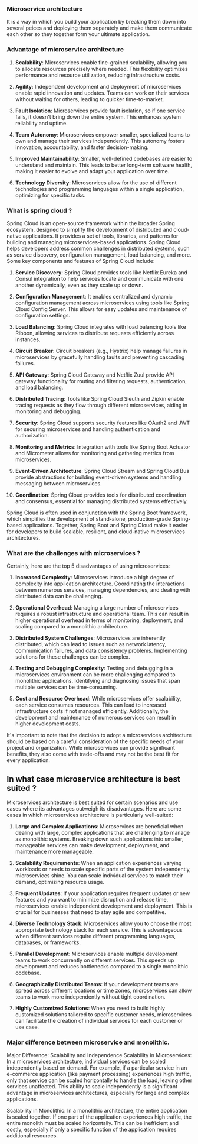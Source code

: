### Microservice architecture

It is a way in which you build your application by breaking them down into several peices and deploying them separately and make them communicate each other so they together form your ultimate application.

### Advantage of microservice architecture

1. **Scalability**: Microservices enable fine-grained scalability, allowing you to allocate resources precisely where needed. This flexibility optimizes performance and resource utilization, reducing infrastructure costs.

2. **Agility**: Independent development and deployment of microservices enable rapid innovation and updates. Teams can work on their services without waiting for others, leading to quicker time-to-market.

3. **Fault Isolation**: Microservices provide fault isolation, so if one service fails, it doesn't bring down the entire system. This enhances system reliability and uptime.

4. **Team Autonomy**: Microservices empower smaller, specialized teams to own and manage their services independently. This autonomy fosters innovation, accountability, and faster decision-making.

5. **Improved Maintainability**: Smaller, well-defined codebases are easier to understand and maintain. This leads to better long-term software health, making it easier to evolve and adapt your application over time.

6. **Technology Diversity**: Microservices allow for the use of different technologies and programming languages within a single application, optimizing for specific tasks.

### What is spring cloud ?

Spring Cloud is an open-source framework within the broader Spring ecosystem, designed to simplify the development of distributed and cloud-native applications. It provides a set of tools, libraries, and patterns for building and managing microservices-based applications. Spring Cloud helps developers address common challenges in distributed systems, such as service discovery, configuration management, load balancing, and more. Some key components and features of Spring Cloud include:

1. **Service Discovery**: Spring Cloud provides tools like Netflix Eureka and Consul integration to help services locate and communicate with one another dynamically, even as they scale up or down.

2. **Configuration Management**: It enables centralized and dynamic configuration management across microservices using tools like Spring Cloud Config Server. This allows for easy updates and maintenance of configuration settings.

3. **Load Balancing**: Spring Cloud integrates with load balancing tools like Ribbon, allowing services to distribute requests efficiently across instances.

4. **Circuit Breaker**: Circuit breakers (e.g., Hystrix) help manage failures in microservices by gracefully handling faults and preventing cascading failures.

5. **API Gateway**: Spring Cloud Gateway and Netflix Zuul provide API gateway functionality for routing and filtering requests, authentication, and load balancing.

6. **Distributed Tracing**: Tools like Spring Cloud Sleuth and Zipkin enable tracing requests as they flow through different microservices, aiding in monitoring and debugging.

7. **Security**: Spring Cloud supports security features like OAuth2 and JWT for securing microservices and handling authentication and authorization.

8. **Monitoring and Metrics**: Integration with tools like Spring Boot Actuator and Micrometer allows for monitoring and gathering metrics from microservices.

9. **Event-Driven Architecture**: Spring Cloud Stream and Spring Cloud Bus provide abstractions for building event-driven systems and handling messaging between microservices.

10. **Coordination**: Spring Cloud provides tools for distributed coordination and consensus, essential for managing distributed systems effectively.

Spring Cloud is often used in conjunction with the Spring Boot framework, which simplifies the development of stand-alone, production-grade Spring-based applications. Together, Spring Boot and Spring Cloud make it easier for developers to build scalable, resilient, and cloud-native microservices architectures.

### What are the challenges with microservices ?

Certainly, here are the top 5 disadvantages of using microservices:

1. **Increased Complexity**: Microservices introduce a high degree of complexity into application architecture. Coordinating the interactions between numerous services, managing dependencies, and dealing with distributed data can be challenging.

2. **Operational Overhead**: Managing a large number of microservices requires a robust infrastructure and operational team. This can result in higher operational overhead in terms of monitoring, deployment, and scaling compared to a monolithic architecture.

3. **Distributed System Challenges**: Microservices are inherently distributed, which can lead to issues such as network latency, communication failures, and data consistency problems. Implementing solutions for these challenges can be complex.

4. **Testing and Debugging Complexity**: Testing and debugging in a microservices environment can be more challenging compared to monolithic applications. Identifying and diagnosing issues that span multiple services can be time-consuming.

5. **Cost and Resource Overhead**: While microservices offer scalability, each service consumes resources. This can lead to increased infrastructure costs if not managed efficiently. Additionally, the development and maintenance of numerous services can result in higher development costs.

It's important to note that the decision to adopt a microservices architecture should be based on a careful consideration of the specific needs of your project and organization. While microservices can provide significant benefits, they also come with trade-offs and may not be the best fit for every application.

## In what case microservice architecture is best suited ?

Microservices architecture is best suited for certain scenarios and use cases where its advantages outweigh its disadvantages. Here are some cases in which microservices architecture is particularly well-suited:

1. **Large and Complex Applications**: Microservices are beneficial when dealing with large, complex applications that are challenging to manage as monolithic systems. Breaking down such applications into smaller, manageable services can make development, deployment, and maintenance more manageable.

2. **Scalability Requirements**: When an application experiences varying workloads or needs to scale specific parts of the system independently, microservices shine. You can scale individual services to match their demand, optimizing resource usage.

3. **Frequent Updates**: If your application requires frequent updates or new features and you want to minimize disruption and release time, microservices enable independent development and deployment. This is crucial for businesses that need to stay agile and competitive.

4. **Diverse Technology Stack**: Microservices allow you to choose the most appropriate technology stack for each service. This is advantageous when different services require different programming languages, databases, or frameworks.

5. **Parallel Development**: Microservices enable multiple development teams to work concurrently on different services. This speeds up development and reduces bottlenecks compared to a single monolithic codebase.

6. **Geographically Distributed Teams**: If your development teams are spread across different locations or time zones, microservices can allow teams to work more independently without tight coordination.

7. **Highly Customized Solutions**: When you need to build highly customized solutions tailored to specific customer needs, microservices can facilitate the creation of individual services for each customer or use case.

### Major difference between microservice and monolithic.

Major Difference: Scalability and Independence
Scalability in Microservices:
In a microservices architecture, individual services can be scaled independently based on demand. For example, if a particular service in an e-commerce application (like payment processing) experiences high traffic, only that service can be scaled horizontally to handle the load, leaving other services unaffected. This ability to scale independently is a significant advantage in microservices architectures, especially for large and complex applications.

Scalability in Monolithic:
In a monolithic architecture, the entire application is scaled together. If one part of the application experiences high traffic, the entire monolith must be scaled horizontally. This can be inefficient and costly, especially if only a specific function of the application requires additional resources.
